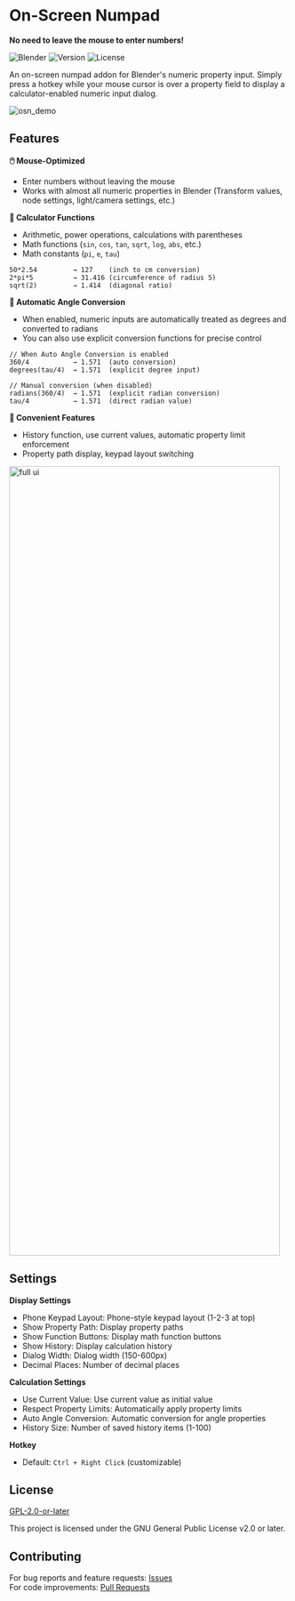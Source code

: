 # On-Screen Numpad

**No need to leave the mouse to enter numbers!**

![Blender](https://img.shields.io/badge/Blender-4.2%2B-orange)
![Version](https://img.shields.io/badge/Version-1.1.0-blue)
![License](https://img.shields.io/badge/License-GPL--2.0--or--later-green)

An on-screen numpad addon for Blender's numeric property input. Simply press a hotkey while your mouse cursor is over a property field to display a calculator-enabled numeric input dialog.

![osn_demo](https://github.com/user-attachments/assets/145214a0-2b3a-41ac-ad94-45d5dd167078)

## Features

**🖱️ Mouse-Optimized**
- Enter numbers without leaving the mouse
- Works with almost all numeric properties in Blender (Transform values, node settings, light/camera settings, etc.)

**🧮 Calculator Functions**
- Arithmetic, power operations, calculations with parentheses
- Math functions (`sin`, `cos`, `tan`, `sqrt`, `log`, `abs`, etc.)
- Math constants (`pi`, `e`, `tau`)

```
50*2.54         → 127    (inch to cm conversion)
2*pi*5          → 31.416 (circumference of radius 5)
sqrt(2)         → 1.414  (diagonal ratio)
```

**📐 Automatic Angle Conversion**
- When enabled, numeric inputs are automatically treated as degrees and converted to radians
- You can also use explicit conversion functions for precise control

```
// When Auto Angle Conversion is enabled
360/4           → 1.571  (auto conversion)
degrees(tau/4)  → 1.571  (explicit degree input)

// Manual conversion (when disabled)
radians(360/4)  → 1.571  (explicit radian conversion)
tau/4           → 1.571  (direct radian value)
```

**📝 Convenient Features**
- History function, use current values, automatic property limit enforcement
- Property path display, keypad layout switching

<img width="487" height="1420" alt="full ui" src="https://github.com/user-attachments/assets/387e6e15-324f-43e8-a7c9-5de258e997f0" />

## Settings

**Display Settings**
- Phone Keypad Layout: Phone-style keypad layout (1-2-3 at top)
- Show Property Path: Display property paths
- Show Function Buttons: Display math function buttons
- Show History: Display calculation history
- Dialog Width: Dialog width (150-600px)
- Decimal Places: Number of decimal places

**Calculation Settings**
- Use Current Value: Use current value as initial value
- Respect Property Limits: Automatically apply property limits
- Auto Angle Conversion: Automatic conversion for angle properties
- History Size: Number of saved history items (1-100)

**Hotkey**
- Default: `Ctrl + Right Click` (customizable)


## License

[GPL-2.0-or-later](LICENSE)

This project is licensed under the GNU General Public License v2.0 or later.

## Contributing

For bug reports and feature requests: [Issues](https://github.com/Pluglug/on-screen-numpad/issues)  
For code improvements: [Pull Requests](https://github.com/Pluglug/on-screen-numpad/pulls)

